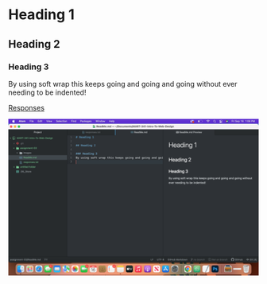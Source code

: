 # Heading 1

## Heading 2

### Heading 3
By using soft wrap this keeps going and going and going without ever needing to be indented!

 [Responses](./responses.txt)

 ![Images](./images/Ferber_A3_Screenshot.png)
